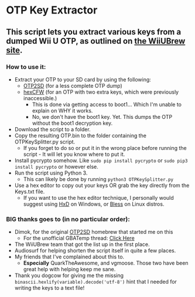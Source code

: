 # OTP Key Extractor

This script lets you extract various keys from a dumped Wii U OTP, as outlined on [the WiiUBrew site](http://wiiubrew.org/wiki/Hardware/OTP).
----------------------------------------

### How to use it:

 * Extract your OTP to your SD card by using the following:
	* [OTP2SD](https://github.com/dimok789/otp2sd_dumper) (for a less complete OTP dump)
 	* [hexCFW](https://github.com/hexkyz/hexFW) (for an OTP with two extra keys, which were previously inaccessible.)
         * This is done via getting access to boot1... Which I'm unable to explain on WHY it works.
	 	* No, we don't have the boot1 key. Yet. This dumps the OTP without the boot1 decryption key.
 * Download the script to a folder.
 * Copy the resulting OTP.bin to the folder containing the OTPKeySplitter.py script.
 	* If you forget to do so or put it in the wrong place before running the script - It will let you know where to put it.
 * Install pycrypto somehow. Like `sudo pip install pycrypto` or `sudo pip3 install pycrypto` or however else.
 * Run the script using Python 3.
 	* This can likely be done by running `python3 OTPKeySplitter.py`
 * Use a hex editor to copy out your keys OR grab the key directly from the Keys.txt file.
 	* If you want to use the hex editor technique, I personally would suggest using [HxD](https://mh-nexus.de/en/hxd/) on Windows, or [Bless](http://home.gna.org/bless) on Linux distros.

### BIG thanks goes to (in no particular order):

 * Dimok, for the original [OTP2SD](https://github.com/dimok789/otp2sd_dumper) homebrew that started me on this
 	* For the unofficial GBATemp thread: [Click Here](http://gbatemp.net/threads/otp2sd-by-dimok.447353/)
 * The WiiUBrew team that got the list up in the first place.
 * Audiosurf for helping shorten the script itself in quite a few places.
 * My friends that I've complained about this to.
 	* **Especially** QuarkTheAwesome, and vgmoose. Those two have been great help with helping keep me sane.
 * Thank you dogcow for giving me the missing `binascii.hexlify(variable).decode('utf-8')` hint that I needed for writing the keys to a text file!

